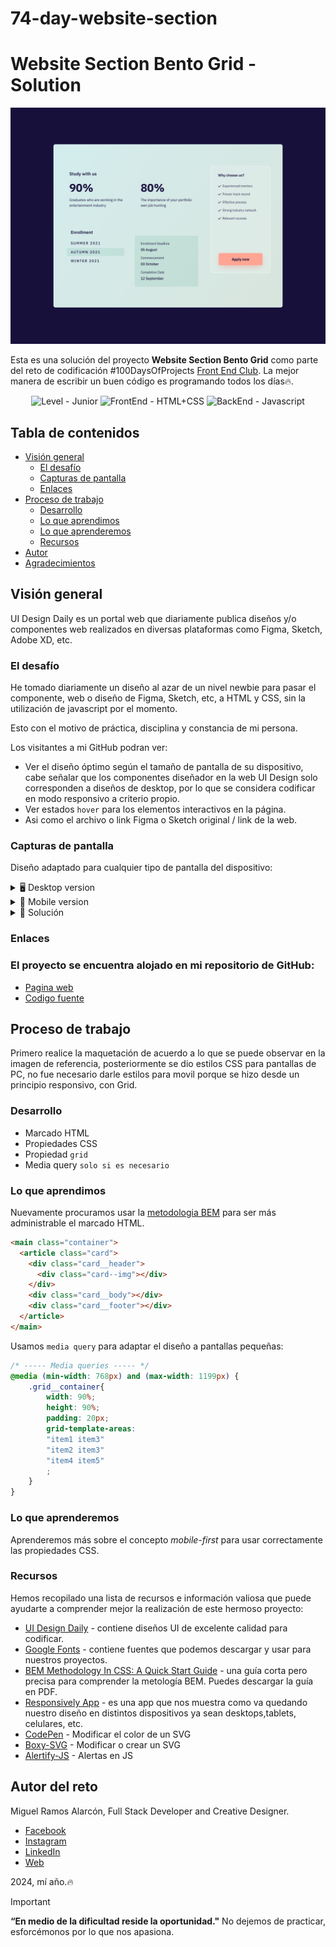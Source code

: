 # 74-day-website-section

# Website Section Bento Grid - Solution

<img src="./screen/desktop-preview.png" alt="Solucion preview" style="max-width: 100%; height: auto;">

Esta es una solución del proyecto **Website Section Bento Grid** como parte del reto de codificación #100DaysOfProjects [Front End Club](https://www.facebook.com/frontendclubfb). La mejor manera de escribir un buen código es programando todos los días🔥.

<div align="center">
  <img src="https://img.shields.io/badge/Level-Junior-green" alt="Level - Junior">
  <img src="https://img.shields.io/badge/FrontEnd-HTML%2BCSS-yellow" alt="FrontEnd - HTML+CSS">
  <img src="https://img.shields.io/badge/BackEnd-Javascript-orange" alt="BackEnd - Javascript">
</div>

## Tabla de contenidos

- [Visión general](#visión-general)
  - [El desafío](#el-desafío)
  - [Capturas de pantalla](#capturas-de-pantalla)
  - [Enlaces](#enlaces)
- [Proceso de trabajo](#proceso-de-trabajo)
  - [Desarrollo](#desarrollo)
  - [Lo que aprendimos](#lo-que-aprendimos)
  - [Lo que aprenderemos](#lo-que-aprenderemos)
  - [Recursos](#recursos)
- [Autor](#autor)
- [Agradecimientos](#agradecimientos)

## Visión general
UI Design Daily es un portal web que diariamente publica diseños y/o componentes web realizados en diversas plataformas como Figma, Sketch, Adobe XD, etc. 

### El desafío
He tomado diariamente un diseño al azar de un nivel newbie para pasar el componente, web o diseño de Figma, Sketch, etc, a HTML y CSS, sin la utilización de javascript por el momento.

Esto con el motivo de práctica, disciplina y constancia de mi persona.

Los visitantes a mi GitHub podran ver:

- Ver el diseño óptimo según el tamaño de pantalla de su dispositivo, cabe señalar que los componentes diseñador en la web UI Design solo corresponden a diseños de desktop, por lo que se considera codificar en modo responsivo a criterio propio.
- Ver estados `hover` para los elementos interactivos en la página.
- Asi como el archivo o link Figma o Sketch original / link de la web.

### Capturas de pantalla

Diseño adaptado para cualquier tipo de pantalla del dispositivo:

<details>
    <summary>🖥️ Desktop version</summary>

![](./screen/desktop-preview.png)
</details>

<details>
    <summary>📱 Mobile version</summary>

![](./screen/Tablet.png)
</details>

<details>
    <summary>💪 Solución </summary>

![](./screen/reto74Mramos.jpg)
</details>


### Enlaces

### El proyecto se encuentra alojado en mi repositorio de GitHub:

- [Pagina web](https://miguelramosalarcon.github.io/100DaysOfProjects/74-day-website-section/)
- [Codigo fuente]()

## Proceso de trabajo
Primero realice la maquetación de acuerdo a lo que se puede observar en la imagen de referencia, posteriormente se dio estilos CSS para pantallas de PC, no fue necesario darle estilos para movil porque se hizo desde un principio responsivo, con Grid.

### Desarrollo

- Marcado HTML
- Propiedades CSS
- Propiedad `grid`
- Media query `solo si es necesario`

### Lo que aprendimos

Nuevamente procuramos usar la [metodologia BEM](https://getbem.com/introduction/) para ser más administrable el marcado HTML.

```html
<main class="container">
  <article class="card">
    <div class="card__header">
      <div class="card--img"></div>
    </div>
    <div class="card__body"></div>
    <div class="card__footer"></div>
  </article>
</main>
```

Usamos `media query` para adaptar el diseño a pantallas pequeñas:

```css
/* ----- Media queries ----- */
@media (min-width: 768px) and (max-width: 1199px) {
    .grid__container{
        width: 90%;
        height: 90%;
        padding: 20px;
        grid-template-areas: 
        "item1 item3"
        "item2 item3"
        "item4 item5"
        ;
    }
}
```


### Lo que aprenderemos

Aprenderemos más sobre el concepto _mobile-first_ para usar correctamente las propiedades CSS.

### Recursos

Hemos recopilado una lista de recursos e información valiosa que puede ayudarte a comprender mejor la realización de este hermoso proyecto:

- [UI Design Daily](https://www.uidesigndaily.com/) - contiene diseños UI de excelente calidad para codificar.
- [Google Fonts](https://fonts.google.com/) - contiene fuentes que podemos descargar y usar para nuestros proyectos.
- [BEM Methodology In CSS: A Quick Start Guide](https://scalablecss.com/bem-quickstart-guide/) - una guía corta pero precisa para comprender la metología BEM. Puedes descargar la guía en PDF.
- [Responsively App](https://responsively.app/) - es una app que nos muestra como va quedando nuestro diseño en distintos dispositivos ya sean desktops,tablets, celulares, etc.
- [CodePen](https://codepen.io/sosuke/pen/Pjoqqp) - Modificar el color de un SVG
- [Boxy-SVG](https://boxy-svg.com/) - Modificar o crear un SVG
- [Alertify-JS](https://alertifyjs.com/) - Alertas en JS

## Autor del reto

Miguel Ramos Alarcón, Full Stack Developer and Creative Designer.

- [Facebook](https://www.facebook.com/)
- [Instagram](https://www.instagram.com/)
- [LinkedIn](https://www.linkedin.com/in/)
- [Web]()


2024, mí año.🔥

> [!IMPORTANT]
> **“En medio de la dificultad reside la oportunidad."** No dejemos de practicar, esforcémonos por lo que nos apasiona.
